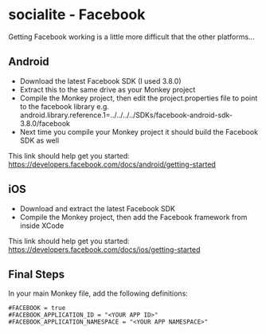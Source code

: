 socialite - Facebook
====================

Getting Facebook working is a little more difficult that the other platforms...

Android
-------

- Download the latest Facebook SDK (I used 3.8.0)
- Extract this to the same drive as your Monkey project
- Compile the Monkey project, then edit the project.properties file to point to the facebook library e.g.
      android.library.reference.1=../../../../SDKs/facebook-android-sdk-3.8.0/facebook
- Next time you compile your Monkey project it should build the Facebook SDK as well

This link should help get you started: https://developers.facebook.com/docs/android/getting-started


iOS
---

- Download and extract the latest Facebook SDK
- Compile the Monkey project, then add the Facebook framework from inside XCode

This link should help get you started: https://developers.facebook.com/docs/ios/getting-started

Final Steps
-----------

In your main Monkey file, add the following definitions:

    #FACEBOOK = true
    #FACEBOOK_APPLICATION_ID = "<YOUR APP ID>"
    #FACEBOOK_APPLICATION_NAMESPACE = "<YOUR APP NAMESPACE>"

